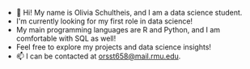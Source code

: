 - 👋 Hi! My name is Olivia Schultheis, and I am a data science student.
- I'm currently looking for my first role in data science!
- My main programming languages are R and Python, and I am comfortable with SQL as well!
- Feel free to explore my projects and data science insights! 
- 📫 I can be contacted at orsst658@mail.rmu.edu.
<!---
OliviaS72/OliviaS72 is a ✨ special ✨ repository because its `README.md` (this file) appears on your GitHub profile.
You can click the Preview link to take a look at your changes.
--->
